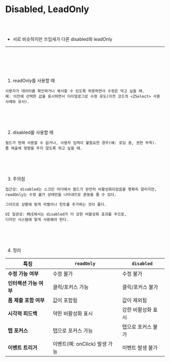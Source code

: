 # Disabled, LeadOnly

<br />
<br />

* 서로 비슷하지만 쓰임새가 다른 disabled와 leadOnly
---

<br />
<br />
<br />
<br />

1. readOnly를 사용할 때

```
사용자가 데이터를 확인하거나 복사할 수 있도록 허용하면서 수정은 막고 싶을 때.
예: 이전에 선택한 값을 표시하면서 다이얼로그로 수정 유도(이전 코드의 <ZSelect> 사용 사례와 유사).
```

<br />
<br />
<br />

2. disabled를 사용할 때

```
필드가 현재 사용할 수 없거나, 사용자 입력이 불필요한 경우(예: 로딩 중, 권한 부족).
폼 제출에 영향을 주지 않도록 하고 싶을 때.
```

<br />
<br />
<br />

3. 주의점

```
접근성: disabled는 스크린 리더에서 필드가 완전히 비활성화되었음을 명확히 알리지만,
readOnly는 수정 불가 상태만을 나타내므로 혼동을 줄 수 있다.

그러므로 상황에 맞게 라벨이나 힌트를 추가하는 것이 좋다.

UI 일관성: MUI에서는 disabled가 더 강한 비활성화 효과를 주므로,
디자인 시스템에 맞게 사용해야 한다.
```

<br />
<br />
<br />

4. 정리

| 특징              | `readOnly`            | `disabled`            |
|-------------------|-----------------------|-----------------------|
| **수정 가능 여부** | 수정 불가             | 수정 불가             |
| **인터랙션 가능 여부** | 클릭/포커스 가능      | 클릭/포커스 불가      |
| **폼 제출 포함 여부** | 값이 포함됨           | 값이 제외됨           |
| **시각적 피드백**  | 약한 비활성화 표시     | 강한 비활성화 표시     |
| **탭 포커스**      | 탭으로 포커스 가능     | 탭으로 포커스 불가     |
| **이벤트 트리거**  | 이벤트(예: onClick) 발생 가능 | 이벤트 발생 불가       |
